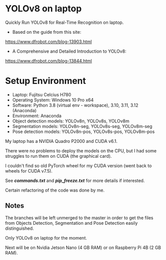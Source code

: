 # YOLOv8 on laptop
Quickly Run YOLOv8 for Real-Time Recognition on laptop.

* Based on the guide from this site:

<https://www.dfrobot.com/blog-13903.html>

* A Comprehensive and Detailed Introduction to YOLOv8:

<https://www.dfrobot.com/blog-13844.html>

## 

# Setup Environment
* Laptop: Fujitsu Celcius H780
* Operating System: Windows 10 Pro x64
* Software: Python 3.8 (virtual env - workspace), 3.10, 3.11, 3.12 (Anaconda)
* Environment: Anaconda
* Object detection models: YOLOv8n, YOLOv8s, YOLOv8m
* Segmentation models: YOLOv8n-seg, YOLOv8s-seg, YOLOv8m-seg
* Pose detection models: YOLOv8n-pos, YOLOv8s-pos, YOLOv8m-pos

My laptop has a NVIDIA Quadro P2000 and CUDA v6.1.

There were no problems to deploy the models on the CPU, but I had some struggles to run them on CUDA (the graphical card).

I couldn't find so old PyTorch wheel for my CUDA version (went back to wheels for CUDA v7.5).

See **_commands.txt_** and **_pip_freeze.txt_** for more details if interested.

Certain refactoring of the code was done by me.

## Notes

The branches will be left unmerged to the master in order to get the files from Objects Detection, Segmentation and Pose Detection easily distinguished.

Only YOLOv8 on laptop for the moment.

Next will be on Nvidia Jetson Nano (4 GB RAM) or on Raspberry Pi 4B (2 GB RAM).

